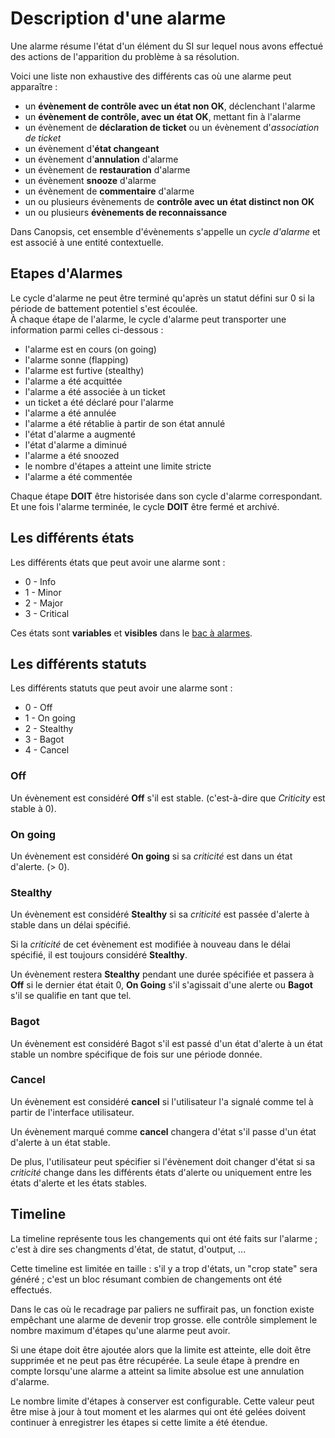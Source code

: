 # Description d'une alarme

Une alarme résume l'état d'un élément du SI sur lequel nous avons effectué des actions de l'apparition du problème à sa résolution.  

Voici une liste non exhaustive des différents cas où une alarme peut apparaître :

*  un **évènement de contrôle avec un état non OK**, déclenchant l'alarme  
*  un **évènement de contrôle, avec un état OK**, mettant fin à l'alarme  
*  un évènement de **déclaration de ticket** ou un évènement d'*association de ticket*  
*  un évènement d'**état changeant**  
*  un évènement d'**annulation** d'alarme  
*  un évènement de **restauration** d'alarme  
*  un évènement **snooze** d'alarme  
*  un évènement de **commentaire** d'alarme  
*  un ou plusieurs évènements de **contrôle avec un état distinct non OK**  
*  un ou plusieurs **évènements de reconnaissance**  

Dans Canopsis, cet ensemble d'évènements s'appelle un *cycle d'alarme* et est associé à une entité contextuelle.

## Etapes d'Alarmes

Le cycle d'alarme ne peut être terminé qu'après un statut défini sur 0 si la période de battement potentiel s'est écoulée.   
À chaque étape de l'alarme, le cycle d'alarme peut transporter une information parmi celles ci-dessous :
  
*  l'alarme est en cours (on going)  
*  l'alarme sonne (flapping)  
*  l'alarme est furtive (stealthy)  
*  l'alarme a été acquittée  
*  l'alarme a été associée à un ticket  
*  un ticket a été déclaré pour l'alarme  
*  l'alarme a été annulée  
*  l'alarme a été rétablie à partir de son état annulé  
*  l'état d'alarme a augmenté  
*  l'état d'alarme a diminué  
*  l'alarme a été snoozed  
*  le nombre d'étapes a atteint une limite stricte  
*  l'alarme a été commentée  

Chaque étape **DOIT** être historisée dans son cycle d'alarme correspondant. Et une fois l'alarme terminée, le cycle **DOIT** être fermé et archivé.

## Les différents états

Les différents états que peut avoir une alarme sont :  

*  0 - Info
*  1 - Minor
*  2 - Major
*  3 - Critical

Ces états sont **variables** et **visibles** dans le [bac à alarmes](actions.md).  

## Les différents statuts

Les différents statuts que peut avoir une alarme sont :

*  0 - Off
*  1 - On going
*  2 - Stealthy
*  3 - Bagot
*  4 - Cancel

### Off

Un évènement est considéré **Off** s'il est stable. (c'est-à-dire que _Criticity_ est stable à 0).

### On going

Un évènement est considéré **On going** si sa _criticité_ est dans un état d'alerte. (> 0).

### Stealthy

Un évènement est considéré **Stealthy** si sa _criticité_ est passée d'alerte à stable dans un délai spécifié.  

Si la _criticité_ de cet évènement est modifiée à nouveau dans le délai spécifié, il est toujours considéré **Stealthy**.  

Un évènement restera **Stealthy** pendant une durée spécifiée et passera à **Off** si le dernier état était 0, **On Going** s'il s'agissait d'une alerte ou **Bagot** s'il se qualifie en tant que tel.

### Bagot

Un évènement est considéré Bagot s'il est passé d'un état d'alerte à un état stable un nombre spécifique de fois sur une période donnée.

### Cancel

Un évènement est considéré **cancel** si l'utilisateur l'a signalé comme tel à partir de l'interface utilisateur.

Un évènement marqué comme **cancel** changera d'état s'il passe d'un état d'alerte à un état stable.

De plus, l'utilisateur peut spécifier si l'évènement doit changer d'état si sa _criticité_ change dans les différents états d'alerte ou uniquement entre les états d'alerte et les états stables.

## Timeline

La timeline représente tous les changements qui ont été faits sur l'alarme ; c'est à dire ses changments d'état, de statut, d'output, ...  

Cette timeline est limitée en taille : s'il y a trop d'états, un "crop state" sera généré ; c'est un bloc résumant combien de changements ont été effectués.

Dans le cas où le recadrage par paliers ne suffirait pas, un fonction existe empêchant une alarme de devenir trop grosse. elle contrôle simplement le nombre maximum d'étapes qu'une alarme peut avoir.

Si une étape doit être ajoutée alors que la limite est atteinte, elle doit être supprimée et ne peut pas être récupérée.
La seule étape à prendre en compte lorsqu'une alarme a atteint sa limite absolue est une annulation d'alarme.
  
Le nombre limite d'étapes à conserver est configurable. Cette valeur peut être mise à jour à tout moment et les alarmes qui ont été gelées doivent continuer à enregistrer les étapes si cette limite a été étendue.
